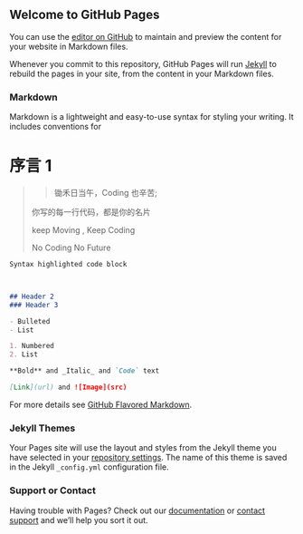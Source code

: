 ## Welcome to GitHub Pages

You can use the [editor on GitHub](https://github.com/zhangze2/ToBeSeniorJavaEngineer/edit/master/README.md) to maintain and preview the content for your website in Markdown files.

Whenever you commit to this repository, GitHub Pages will run [Jekyll](https://jekyllrb.com/) to rebuild the pages in your site, from the content in your Markdown files.

### Markdown

Markdown is a lightweight and easy-to-use syntax for styling your writing. It includes conventions for
# 序言 1

> > 锄禾日当午，Coding 也辛苦;
> 
> 
> 你写的每一行代码，都是你的名片
> 
> keep Moving , Keep Coding 
> 
> No Coding No Future 
>


```markdown
Syntax highlighted code block



## Header 2
### Header 3

- Bulleted
- List

1. Numbered
2. List

**Bold** and _Italic_ and `Code` text

[Link](url) and ![Image](src)
```

For more details see [GitHub Flavored Markdown](https://guides.github.com/features/mastering-markdown/).

### Jekyll Themes

Your Pages site will use the layout and styles from the Jekyll theme you have selected in your [repository settings](https://github.com/zhangze2/galaxy/settings). The name of this theme is saved in the Jekyll `_config.yml` configuration file.

### Support or Contact

Having trouble with Pages? Check out our [documentation](https://help.github.com/categories/github-pages-basics/) or [contact support](https://github.com/contact) and we’ll help you sort it out.
